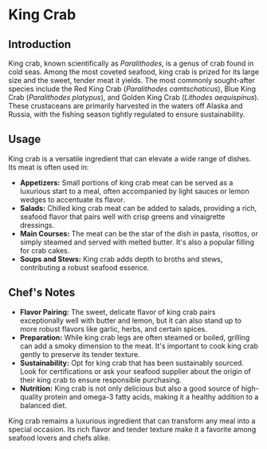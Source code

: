 # King Crab

## Introduction

King crab, known scientifically as *Paralithodes*, is a genus of crab found in cold seas. Among the most coveted seafood, king crab is prized for its large size and the sweet, tender meat it yields. The most commonly sought-after species include the Red King Crab (*Paralithodes camtschaticus*), Blue King Crab (*Paralithodes platypus*), and Golden King Crab (*Lithodes aequispinus*). These crustaceans are primarily harvested in the waters off Alaska and Russia, with the fishing season tightly regulated to ensure sustainability.

## Usage

King crab is a versatile ingredient that can elevate a wide range of dishes. Its meat is often used in:

- **Appetizers:** Small portions of king crab meat can be served as a luxurious start to a meal, often accompanied by light sauces or lemon wedges to accentuate its flavor.
- **Salads:** Chilled king crab meat can be added to salads, providing a rich, seafood flavor that pairs well with crisp greens and vinaigrette dressings.
- **Main Courses:** The meat can be the star of the dish in pasta, risottos, or simply steamed and served with melted butter. It's also a popular filling for crab cakes.
- **Soups and Stews:** King crab adds depth to broths and stews, contributing a robust seafood essence.

## Chef's Notes

- **Flavor Pairing:** The sweet, delicate flavor of king crab pairs exceptionally well with butter and lemon, but it can also stand up to more robust flavors like garlic, herbs, and certain spices.
- **Preparation:** While king crab legs are often steamed or boiled, grilling can add a smoky dimension to the meat. It's important to cook king crab gently to preserve its tender texture.
- **Sustainability:** Opt for king crab that has been sustainably sourced. Look for certifications or ask your seafood supplier about the origin of their king crab to ensure responsible purchasing.
- **Nutrition:** King crab is not only delicious but also a good source of high-quality protein and omega-3 fatty acids, making it a healthy addition to a balanced diet.

King crab remains a luxurious ingredient that can transform any meal into a special occasion. Its rich flavor and tender texture make it a favorite among seafood lovers and chefs alike.